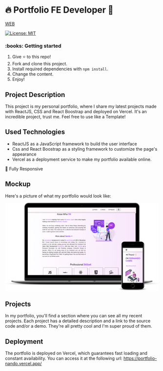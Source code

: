 # 🔥 Portfolio FE Developer 🚀

[WEB](https://portfolio-nando.vercel.app/)


[![License: MIT](https://img.shields.io/badge/License-MIT-blue.svg)](https://opensource.org/licenses/MIT)

<h3>:books: Getting started</h3>

1. Give ⭐️ to this repo!
2. Fork and clone this project.
3. Install required dependencies with `npm install`.
4. Change the content.
5. Enjoy! 


## Project Description
This project is my personal portfolio, where I share my latest projects made with ReactJS, CSS and React Boostrap and deployed on Vercel. It's an incredible project, trust me. Feel free to use like a Template! 

## Used Technologies
- ReactJS as a JavaScript framework to build the user interface
- Css and React Boostrap as a styling framework to customize the page's appearance
- Vercel as a deployment service to make my portfolio available online.

📱 Fully Responsive

## Mockup
Here's a picture of what my portfolio would look like:

![Mockup of portfolio](src/Assets/portfolio-readme.png)

## Projects
In my portfolio, you'll find a section where you can see all my recent projects. Each project has a detailed description and a link to the source code and/or a demo. They're all pretty cool and I'm super proud of them.

## Deployment
The portfolio is deployed on Vercel, which guarantees fast loading and constant availability. 
You can access it at the following url: https://portfolio-nando.vercel.app/
